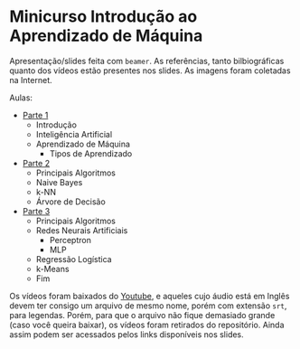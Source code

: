 # Minicurso Introdução ao Aprendizado de Máquina

Apresentação/slides feita com `beamer`. As referências, tanto bilbiográficas quanto dos vídeos estão presentes nos slides. As imagens foram coletadas na Internet.

Aulas:

- [Parte 1](Parte01/Minicurso_ML_1.pdf)
  - Introdução
  - Inteligência Artificial
  - Aprendizado de Máquina
    - Tipos de Aprendizado
- [Parte 2](Parte02/Minicurso_ML_2.pdf)
  - Principais Algoritmos
  - Naive Bayes
  - k-NN
  - Árvore de Decisão
- [Parte 3](Parte03/Minicurso_ML_3.pdf)
  - Principais Algoritmos
  - Redes Neurais Artificiais
    - Perceptron
    - MLP
  - Regressão Logística
  - k-Means
  - Fim
  
Os vídeos foram baixados do [Youtube](https://www.youtube.com), e aqueles cujo áudio está em Inglês devem ter consigo um arquivo de mesmo nome, porém com extensão `srt`, para legendas. Porém, para que o arquivo não fique demasiado grande (caso você queira baixar), os vídeos foram retirados do repositório. Ainda assim podem ser acessados pelos links disponíveis nos slides.